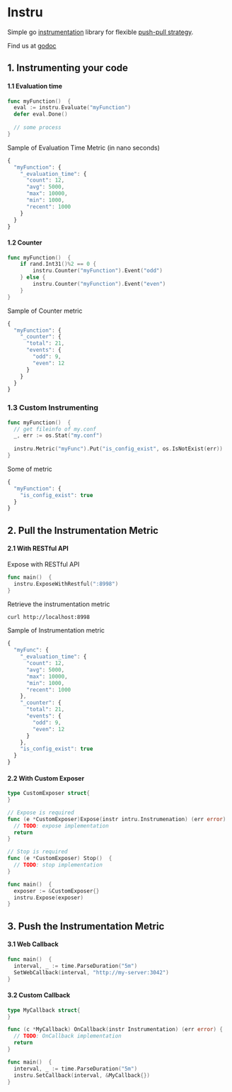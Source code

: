 # Instru

Simple go [instrumentation](https://en.wikipedia.org/wiki/Instrumentation_%28computer_programming%29) library for flexible [push-pull strategy](https://en.wikipedia.org/wiki/Push%E2%80%93pull_strategy).

Find us at [godoc](https://godoc.org/github.com/BaritoLog/instru)

## 1. Instrumenting your code

#### 1.1 Evaluation time

```go
func myFunction()  {
  eval := instru.Evaluate("myFunction")
  defer eval.Done()
  
  // some process
}
```

Sample of Evaluation Time Metric (in nano seconds)
```js
{
  "myFunction": {
    "_evaluation_time": {
      "count": 12,
      "avg": 5000,
      "max": 10000,
      "min": 1000,
      "recent": 1000
    }
  }
}
```

#### 1.2 Counter

```go
func myFunction()  {
	if rand.Int31()%2 == 0 {
		instru.Counter("myFunction").Event("odd")
	} else {
		instru.Counter("myFunction").Event("even")
	}
}
```

Sample of Counter metric 
```js
{
  "myFunction": {
    "_counter": {
      "total": 21,
      "events": {
        "odd": 9,
        "even": 12
      }
    }
  }
}
```

### 1.3 Custom Instrumenting

```go
func myFunction()  {
  // get fileinfo of my.conf
  _, err := os.Stat("my.conf")
  
  instru.Metric("myFunc").Put("is_config_exist", os.IsNotExist(err))
}
```

Some of metric
```js
{
  "myFunction": {
    "is_config_exist": true
  }
}
```



## 2. Pull the Instrumentation Metric 

#### 2.1 With RESTful API

Expose with RESTful API
```go
func main()  {
  instru.ExposeWithRestful(":8998")
}
```

Retrieve the instrumentation metric
```sh
curl http://localhost:8998
```

Sample of Instrumentation metric
```js
{
  "myFunc": {
    "_evaluation_time": {
      "count": 12,
      "avg": 5000,
      "max": 10000,
      "min": 1000,
      "recent": 1000
    },
    "_counter": {
      "total": 21,
      "events": {
        "odd": 9,
        "even": 12
      }
    },
    "is_config_exist": true
  }
}
```

#### 2.2 With Custom Exposer

```go
type CustomExposer struct{
}

// Expose is required
func (e *CustomExposer)Expose(instr intru.Instrumenation) (err error)  {
  // TODO: expose implementation
  return
}

// Stop is required 
func (e *CustomExposer) Stop()  {
  // TODO: stop implementation
}
```
```go
func main()  {
  exposer := &CustomExposer{}
  instru.Expose(exposer)
}
```

## 3. Push the Instrumentation Metric 

#### 3.1 Web Callback
```go
func main()  {
  interval, _ := time.ParseDuration("5m")
  SetWebCallback(interval, "http://my-server:3042")
}
```

#### 3.2 Custom Callback

```go
type MyCallback struct{
}

func (c *MyCallback) OnCallback(instr Instrumentation) (err error) {
  // TODO: OnCallback implementation
  return
}
```
```go
func main()  {
  interval, _ := time.ParseDuration("5m")
  instru.SetCallback(interval, &MyCallback{})  
}
```
